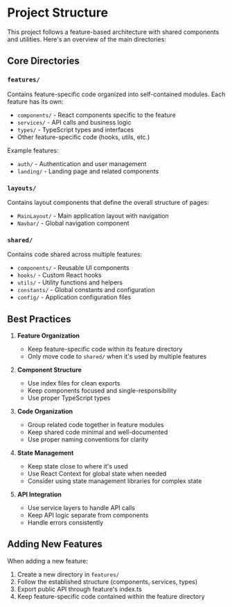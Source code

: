 # Project Structure

This project follows a feature-based architecture with shared components and utilities. Here's an overview of the main directories:

## Core Directories

### `features/`
Contains feature-specific code organized into self-contained modules. Each feature has its own:
- `components/` - React components specific to the feature
- `services/` - API calls and business logic
- `types/` - TypeScript types and interfaces
- Other feature-specific code (hooks, utils, etc.)

Example features:
- `auth/` - Authentication and user management
- `landing/` - Landing page and related components

### `layouts/`
Contains layout components that define the overall structure of pages:
- `MainLayout/` - Main application layout with navigation
- `Navbar/` - Global navigation component

### `shared/`
Contains code shared across multiple features:
- `components/` - Reusable UI components
- `hooks/` - Custom React hooks
- `utils/` - Utility functions and helpers
- `constants/` - Global constants and configuration
- `config/` - Application configuration files

## Best Practices

1. **Feature Organization**
   - Keep feature-specific code within its feature directory
   - Only move code to `shared/` when it's used by multiple features

2. **Component Structure**
   - Use index files for clean exports
   - Keep components focused and single-responsibility
   - Use proper TypeScript types

3. **Code Organization**
   - Group related code together in feature modules
   - Keep shared code minimal and well-documented
   - Use proper naming conventions for clarity

4. **State Management**
   - Keep state close to where it's used
   - Use React Context for global state when needed
   - Consider using state management libraries for complex state

5. **API Integration**
   - Use service layers to handle API calls
   - Keep API logic separate from components
   - Handle errors consistently

## Adding New Features

When adding a new feature:
1. Create a new directory in `features/`
2. Follow the established structure (components, services, types)
3. Export public API through feature's index.ts
4. Keep feature-specific code contained within the feature directory
